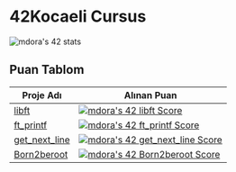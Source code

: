 # 42Kocaeli Cursus
![mdora's 42 stats](https://badge42.vercel.app/api/v2/cl9e55uv500160gmf2vacqz6f/stats?cursusId=21&coalitionId=232)

## Puan Tablom
| Proje Adı  | Alınan Puan  |   
|---|---|
| [libft](https://github.com/akifdora/42kocaeli_cursus/tree/main/Libft)   | [![mdora's 42 libft Score](https://badge42.vercel.app/api/v2/cl9e55uv500160gmf2vacqz6f/project/2905604)](https://github.com/akifdora/42kocaeli_cursus/tree/main/Libft)  | 
| [ft_printf](https://github.com/akifdora/42kocaeli_cursus/tree/main/ft_printf)   | [![mdora's 42 ft_printf Score](https://badge42.vercel.app/api/v2/cl9e55uv500160gmf2vacqz6f/project/2925336)](https://github.com/akifdora/42kocaeli_cursus/tree/main/ft_printf) | 
| [get_next_line](https://github.com/akifdora/42kocaeli_cursus/tree/main/get_next_line)   | [![mdora's 42 get_next_line Score](https://badge42.vercel.app/api/v2/cl9e55uv500160gmf2vacqz6f/project/2964820)](https://github.com/akifdora/42kocaeli_cursus/tree/main/get_next_line) | 
| [Born2beroot](https://github.com/akifdora/42kocaeli_cursus/tree/main/Born2beroot)   | [![mdora's 42 Born2beroot Score](https://badge42.vercel.app/api/v2/cl9e55uv500160gmf2vacqz6f/project/2991977)](https://github.com/akifdora/42kocaeli_cursus/tree/main/Born2beroot) | 

